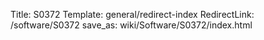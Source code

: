 Title: S0372
Template: general/redirect-index
RedirectLink: /software/S0372
save_as: wiki/Software/S0372/index.html